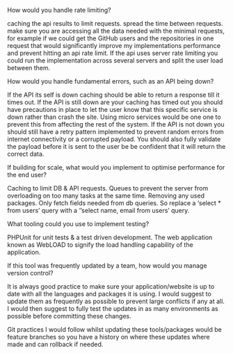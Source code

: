 
How would you handle rate limiting?

caching the api results to limit requests.
spread the time between requests. 
make sure you are accessing all the data needed with the minimal requests, for example if we could get the GitHub users and the repositories in one request that would significantly improve my implementations performance and prevent hitting an api rate limit.
If the api uses server rate limiting you could run the implementation across several servers and split the user load between them.

How would you handle fundamental errors, such as an API being down?

If the API its self is down caching should be able to return a response till it times out. If the API is still down are your caching has timed out you should have precautions in place to let the user know that this specific service is down rather than crash the site. Using micro services would be one one to prevent this from affecting the rest of the system.
If the API is not down you should still have a retry pattern implemented to prevent random errors from internet connectivity or a corrupted payload. 
You should also fully validate the payload before it is sent to the user be be confident that it will return the correct data.

If building for scale, what would you implement to optimise performance for the end user?

Caching to limit DB & API requests.
Queues to prevent the server from overloading on too many tasks at the same time.
Removing any used packages. 
Only fetch fields needed from db queries. So replace a ‘select * from users’ query with a ‘’select name, email from users’ query.

What tooling could you use to implement testing?

PHPUnit for unit tests & a test driven development.
The web application known as WebLOAD to signify the load handling capability of the application.

If this tool was frequently updated by a team, how would you manage version control?

It is always good practice to make sure your application/website is up to date with all the languages and packages it is using. 
I would suggest to update them as frequently as possible to prevent large conflicts if any at all.
I would then suggest to fully test the updates in as many environments as possible before committing these changes.

Git practices I would follow whilst updating these tools/packages would be feature branches so you have a history on where these updates where
made and can rollback if needed.
